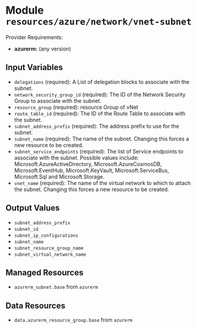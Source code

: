 
# Module `resources/azure/network/vnet-subnet`

Provider Requirements:
* **azurerm:** (any version)

## Input Variables
* `delegations` (required): A List of delegation blocks to associate with the subnet.
* `network_security_group_id` (required): The ID of the Network Security Group to associate with the subnet.
* `resource_group` (required): resource Group of vNet
* `route_table_id` (required): The ID of the Route Table to associate with the subnet.
* `subnet_address_prefix` (required): The address prefix to use for the subnet.
* `subnet_name` (required): The name of the subnet. Changing this forces a new resource to be created.
* `subnet_service_endpoints` (required): The list of Service endpoints to associate with the subnet. Possible values include: Microsoft.AzureActiveDirectory, Microsoft.AzureCosmosDB, Microsoft.EventHub, Microsoft.KeyVault, Microsoft.ServiceBus, Microsoft.Sql and Microsoft.Storage.
* `vnet_name` (required): The name of the virtual network to which to attach the subnet. Changing this forces a new resource to be created.

## Output Values
* `subnet_address_prefix`
* `subnet_id`
* `subnet_ip_configurations`
* `subnet_name`
* `subnet_resource_group_name`
* `subnet_virtual_network_name`

## Managed Resources
* `azurerm_subnet.base` from `azurerm`

## Data Resources
* `data.azurerm_resource_group.base` from `azurerm`

